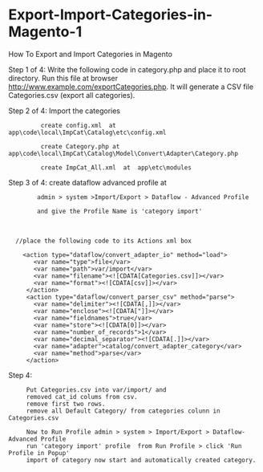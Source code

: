 # Export-Import-Categories-in-Magento-1
How To Export and Import Categories in Magento


Step 1 of 4: Write the following code in category.php and place it to root directory. Run this file at browser http://www.example.com/exportCategories.php. It will generate a CSV file  Categories.csv (export all categories).

Step 2 of 4: Import the categories

             create config.xml  at app\code\local\ImpCat\Catalog\etc\config.xml

             create Category.php at app\code\local\ImpCat\Catalog\Model\Convert\Adapter\Category.php

             create ImpCat_All.xml  at  app\etc\modules
              
Step 3 of 4: create dataflow advanced profile at 

            admin > system >Import/Export > Dataflow - Advanced Profile 
            
            and give the Profile Name is 'category import'
             

      //place the following code to its Actions xml box 

        <action type="dataflow/convert_adapter_io" method="load">
           <var name="type">file</var>
           <var name="path">var/import</var>
           <var name="filename"><![CDATA[Categories.csv]]></var>
           <var name="format"><![CDATA[csv]]></var>
         </action>
         <action type="dataflow/convert_parser_csv" method="parse">
           <var name="delimiter"><![CDATA[,]]></var>
           <var name="enclose"><![CDATA["]]></var>
           <var name="fieldnames">true</var>
           <var name="store"><![CDATA[0]]></var>
           <var name="number_of_records">1</var>
           <var name="decimal_separator"><![CDATA[.]]></var>
           <var name="adapter">catalog/convert_adapter_category</var>
           <var name="method">parse</var>
         </action>

Step 4:  

         Put Categories.csv into var/import/ and
         removed cat_id colums from csv.
         remove first two rows.
         remove all Default Category/ from categories colunn in Categories.csv
         
         Now to Run Profile admin > system > Import/Export > Dataflow-Advanced Profile
         run 'category import' profile  from Run Profile > click 'Run Profile in Popup'
         import of category now start and automatically created category.

